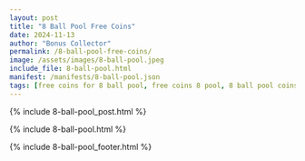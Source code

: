 ```yaml
---
layout: post
title: "8 Ball Pool Free Coins"
date: 2024-11-13
author: "Bonus Collector"
permalink: /8-ball-pool-free-coins/
image: /assets/images/8-ball-pool.jpeg
include_file: 8-ball-pool.html
manifest: /manifests/8-ball-pool.json
tags: [free coins for 8 ball pool, free coins 8 pool, 8 ball pool coins for free, 8 ball pool freebies]
---
```


{% include 8-ball-pool_post.html %}

{% include 8-ball-pool.html %}

{% include 8-ball-pool_footer.html %}